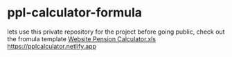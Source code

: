 # ppl-calculator-formula
lets use this private repository for the project before going public,
check out the fromula template [Website Pension Calculator.xls](https://github.com/khalifaMMM12/ppl-calculator-formula/files/10742446/Website.Pension.Calculator.xls)
https://pplcalculator.netlify.app

